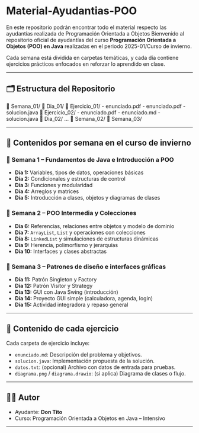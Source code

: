 # Material-Ayudantias-POO
En este repositorio podrán encontrar todo el material respecto las ayudantías realizada de Programación Orientada a Objetos
Bienvenido al repositorio oficial de ayudantías del curso **Programación Orientada a Objetos (POO) en Java** realizadas en el periodo 2025-01/Curso de invierno.

Cada semana está dividida en carpetas temáticas, y cada día contiene ejercicios prácticos enfocados en reforzar lo aprendido en clase.

---

## 🗂️ Estructura del Repositorio
📁 Semana_01/
  📁 Dia_01/
    📁 Ejercicio_01/
    - enunciado.pdf
    - enunciado.pdf
    - solucion.java
    📁 Ejercicio_02/
    - enunciado.pdf
    - enunciado.md
    - solucion.java
  📁 Dia_02/
...
📁 Semana_02/
📁 Semana_03/

---

## 📆 Contenidos por semana en el curso de invierno
### 📘 Semana 1 – Fundamentos de Java e Introducción a POO
- **Día 1:** Variables, tipos de datos, operaciones básicas
- **Día 2:** Condicionales y estructuras de control
- **Día 3:** Funciones y modularidad
- **Día 4:** Arreglos y matrices
- **Día 5:** Introducción a clases, objetos y diagramas de clases

### 📗 Semana 2 – POO Intermedia y Colecciones
- **Día 6:** Referencias, relaciones entre objetos y modelo de dominio
- **Día 7:** `ArrayList`, `List` y operaciones con colecciones
- **Día 8:** `LinkedList` y simulaciones de estructuras dinámicas
- **Día 9:** Herencia, polimorfismo y jerarquías
- **Día 10:** Interfaces y clases abstractas

### 📙 Semana 3 – Patrones de diseño e interfaces gráficas
- **Día 11:** Patrón Singleton y Factory
- **Día 12:** Patrón Visitor y Strategy
- **Día 13:** GUI con Java Swing (introducción)
- **Día 14:** Proyecto GUI simple (calculadora, agenda, login)
- **Día 15:** Actividad integradora y repaso general

---

## 📄 Contenido de cada ejercicio

Cada carpeta de ejercicio incluye:

- `enunciado.md`: Descripción del problema y objetivos.
- `solucion.java`: Implementación propuesta de la solución.
- `datos.txt`: (opcional) Archivo con datos de entrada para pruebas.
- `diagrama.png` / `diagrama.drawio`: (si aplica) Diagrama de clases o flujo.

---

## 🧑‍🏫 Autor

- Ayudante: **Don Tito**
- Curso: Programación Orientada a Objetos en Java – Intensivo

---


